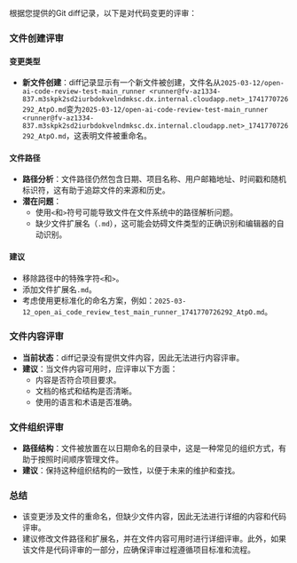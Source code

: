 根据您提供的Git diff记录，以下是对代码变更的评审：

### 文件创建评审

#### 变更类型
- **新文件创建**：diff记录显示有一个新文件被创建，文件名从`2025-03-12/open-ai-code-review-test-main_runner <runner@fv-az1334-837.m3skpk2sd2iurbdokvelndmksc.dx.internal.cloudapp.net>_1741770726292_AtpO.md`变为`2025-03-12/open-ai-code-review-test-main_runner <runner@fv-az1334-837.m3skpk2sd2iurbdokvelndmksc.dx.internal.cloudapp.net>_1741770726292_AtpO.md`，这表明文件被重命名。

#### 文件路径
- **路径分析**：文件路径仍然包含日期、项目名称、用户邮箱地址、时间戳和随机标识符，这有助于追踪文件的来源和历史。
- **潜在问题**：
  - 使用`<`和`>`符号可能导致文件在文件系统中的路径解析问题。
  - 缺少文件扩展名（`.md`），这可能会妨碍文件类型的正确识别和编辑器的自动识别。

#### 建议
- 移除路径中的特殊字符`<`和`>`。
- 添加文件扩展名`.md`。
- 考虑使用更标准化的命名方案，例如：`2025-03-12_open_ai_code_review_test_main_runner_1741770726292_AtpO.md`。

### 文件内容评审
- **当前状态**：diff记录没有提供文件内容，因此无法进行内容评审。
- **建议**：当文件内容可用时，应评审以下方面：
  - 内容是否符合项目要求。
  - 文档的格式和结构是否清晰。
  - 使用的语言和术语是否准确。

### 文件组织评审
- **路径结构**：文件被放置在以日期命名的目录中，这是一种常见的组织方式，有助于按照时间顺序管理文件。
- **建议**：保持这种组织结构的一致性，以便于未来的维护和查找。

### 总结
- 该变更涉及文件的重命名，但缺少文件内容，因此无法进行详细的内容和代码评审。
- 建议修改文件路径和扩展名，并在文件内容可用时进行详细评审。此外，如果该文件是代码评审的一部分，应确保评审过程遵循项目标准和流程。